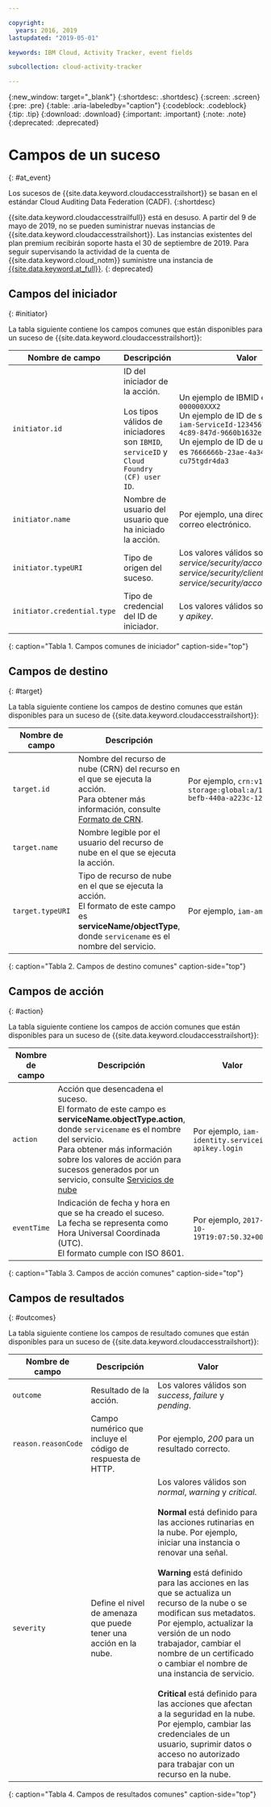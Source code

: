 ```yaml
---

copyright:
  years: 2016, 2019
lastupdated: "2019-05-01"

keywords: IBM Cloud, Activity Tracker, event fields

subcollection: cloud-activity-tracker

---
```


{:new_window: target="_blank"}
{:shortdesc: .shortdesc}
{:screen: .screen}
{:pre: .pre}
{:table: .aria-labeledby="caption"}
{:codeblock: .codeblock}
{:tip: .tip}
{:download: .download}
{:important: .important}
{:note: .note}
{:deprecated: .deprecated}



# Campos de un suceso
{: #at_event}

Los sucesos de {{site.data.keyword.cloudaccesstrailshort}} se basan en el estándar Cloud Auditing Data Federation (CADF). 
{:shortdesc}

{{site.data.keyword.cloudaccesstrailfull}} está en desuso. A partir del 9 de mayo de 2019, no se pueden suministrar nuevas instancias de {{site.data.keyword.cloudaccesstrailshort}}. Las instancias existentes del plan premium recibirán soporte hasta el 30 de septiembre de 2019. Para seguir supervisando la actividad de la cuenta de {{site.data.keyword.cloud_notm}} suministre una instancia de [{{site.data.keyword.at_full}}](/docs/services/Activity-Tracker-with-LogDNA?topic=logdnaat-getting-started#getting-started).
{: deprecated}

## Campos del iniciador
{: #initiator}

La tabla siguiente contiene los campos comunes que están disponibles para un suceso de {{site.data.keyword.cloudaccesstrailshort}}:

| Nombre de campo | Descripción | Valor |
|------------|-------------|-------|
| `initiator.id` | ID del iniciador de la acción. </br></br>Los tipos válidos de iniciadores son `IBMID`, `serviceID` y `Cloud Foundry (CF) user ID`. |Un ejemplo de IBMID es `IBMid-000000XXX2` </br>Un ejemplo de ID de servicio es `iam-ServiceId-12345678-0165-4c89-847d-9660b1632e14` </br>Un ejemplo de ID de usuario de CF es `7666666b-23ae-4a34-8569-cu75tgdr4da3` |
| `initiator.name` | Nombre de usuario del usuario que ha iniciado la acción. | Por ejemplo, una dirección de correo electrónico. |
| `initiator.typeURI` | Tipo de origen del suceso. | Los valores válidos son *service/security/account/user*, *service/security/clientid* y *service/security/account/serviceid*. |
| `initiator.credential.type` | Tipo de credencial del ID de iniciador. | Los valores válidos son *user*, *token* y *apikey*. |
{: caption="Tabla 1. Campos comunes de iniciador" caption-side="top"} 

  

## Campos de destino
{: #target}

La tabla siguiente contiene los campos de destino comunes que están disponibles para un suceso de {{site.data.keyword.cloudaccesstrailshort}}:

| Nombre de campo | Descripción | Valor |
|------------|-------------|-------|
| `target.id` | Nombre del recurso de nube (CRN) del recurso en el que se ejecuta la acción. </br>Para obtener más información, consulte [Formato de CRN](/docs/overview?topic=overview-crn#format-crn). | Por ejemplo, `crn:v1:bluemix:public:cloud-object-storage:global:a/12345678e6232019c6567c9123456789:fr56et47-befb-440a-a223c-12345678dae1:bucket:bucket1` |
| `target.name` | Nombre legible por el usuario del recurso de nube en el que se ejecuta la acción. |  |
| `target.typeURI` | Tipo de recurso de nube en el que se ejecuta la acción. </br>El formato de este campo es **serviceName/objectType**, donde `servicename` es el nombre del servicio. | Por ejemplo, `iam-am/policy` o `cloud-object-storage/bucket/acl` |
{: caption="Tabla 2. Campos de destino comunes" caption-side="top"} 


 
## Campos de acción
{: #action}

La tabla siguiente contiene los campos de acción comunes que están disponibles para un suceso de {{site.data.keyword.cloudaccesstrailshort}}:

| Nombre de campo | Descripción | Valor |
|------------|-------------|-------|
| `action` | Acción que desencadena el suceso. </br>El formato de este campo es **serviceName.objectType.action**, donde `servicename` es el nombre del servicio. </br>Para obtener más información sobre los valores de acción para sucesos generados por un servicio, consulte <a href="/docs/services/cloud-activity-tracker?topic=cloud-activity-tracker-cloud_services#cloud_services">Servicios de nube</a> | Por ejemplo, `iam-identity.serviceid-apikey.login` |
| `eventTime` | Indicación de fecha y hora en que se ha creado el suceso. </br>La fecha se representa como Hora Universal Coordinada (UTC). </br>El formato cumple con ISO 8601. | Por ejemplo, `2017-10-19T19:07:50.32+0000` |
{: caption="Tabla 3. Campos de acción comunes" caption-side="top"} 



## Campos de resultados
{: #outcomes}

La tabla siguiente contiene los campos de resultado comunes que están disponibles para un suceso de {{site.data.keyword.cloudaccesstrailshort}}:

| Nombre de campo | Descripción | Valor |
|------------|-------------|-------|
| `outcome` | Resultado de la acción. | Los valores válidos son *success*, *failure* y *pending*. |
| `reason.reasonCode` | Campo numérico que incluye el código de respuesta de HTTP. | Por ejemplo, *200* para un resultado correcto. |
| `severity` | Define el nivel de amenaza que puede tener una acción en la nube. | Los valores válidos son *normal*, *warning* y *critical*. </br></br>**Normal** está definido para las acciones rutinarias en la nube. Por ejemplo, iniciar una instancia o renovar una señal. </br></br>**Warning** está definido para las acciones en las que se actualiza un recurso de la nube o se modifican sus metadatos. Por ejemplo, actualizar la versión de un nodo trabajador, cambiar el nombre de un certificado o cambiar el nombre de una instancia de servicio. </br></br>**Critical** está definido para las acciones que afectan a la seguridad en la nube. Por ejemplo, cambiar las credenciales de un usuario, suprimir datos o acceso no autorizado para trabajar con un recurso en la nube. |
{: caption="Tabla 4. Campos de resultados comunes" caption-side="top"} 


